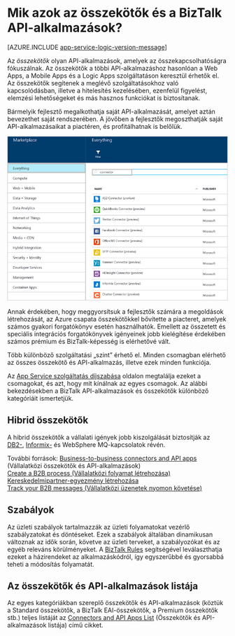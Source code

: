 <properties 
    pageTitle="Mik azok az összekötők és a BizTalk API-alkalmazások?" 
    description="Az API-alkalmazások, az összekötők és a BizTalk API-alkalmazások megismerése" 
    services="logic-apps" 
    documentationCenter="" 
    authors="MandiOhlinger" 
    manager="erikre" 
    editor=""/>

<tags 
    ms.service="logic-apps" 
    ms.workload="integration" 
    ms.tgt_pltfrm="na" 
    ms.devlang="na" 
    ms.topic="get-started-article" 
    ms.date="09/01/2016" 
    ms.author="mandia"/>


# Mik azok az összekötők és a BizTalk API-alkalmazások?

[AZURE.INCLUDE [app-service-logic-version-message](../../includes/app-service-logic-version-message.md)]


Az *összekötők* olyan API-alkalmazások, amelyek az összekapcsolhatóságra fókuszálnak. Az összekötők a többi API-alkalmazáshoz hasonlóan a Web Apps, a Mobile Apps és a Logic Apps szolgáltatáson keresztül érhetők el. Az összekötők segítenek a meglévő szolgáltatásokhoz való kapcsolódásban, illetve a hitelesítés kezelésében, ezenfelül figyelést, elemzési lehetőségeket és más hasznos funkciókat is biztosítanak.

Bármelyik fejlesztő megalkothatja saját API-alkalmazását, amelyet aztán bevezethet saját rendszerében. A jövőben a fejlesztők megoszthatják saját API-alkalmazásaikat a piactéren, és profitálhatnak is belőlük. 

![API-alkalmazások piactere](./media/app-service-logic-what-are-biztalk-api-apps/Marketplace.png)

Annak érdekében, hogy meggyorsítsuk a fejlesztők számára a megoldások létrehozását, az Azure csapata összekötőkkel bővítette a piacteret, amelyek számos gyakori forgatókönyv esetén használhatók. Emellett az összetett és speciális integrációs forgatókönyvek igényeinek jobb kielégítése érdekében számos prémium és BizTalk-képesség is elérhetővé vált.

Több különböző szolgáltatási „szint” érhető el. Minden csomagban elérhető az összes összekötő és API-alkalmazás, illetve ezek minden funkciója.  

Az [App Service szolgáltatás díjszabása](https://azure.microsoft.com/pricing/details/app-service/) oldalon megtalálja ezeket a csomagokat, és azt, hogy mit kínálnak az egyes csomagok. Az alábbi bekezdésekben a BizTalk API-alkalmazások és összekötők különböző kategóriáit ismertetjük.


## Hibrid összekötők 
A hibrid összekötők a vállalati igények jobb kiszolgálását biztosítják az [DB2-](app-service-logic-connector-db2.md), [Informix-](app-service-logic-connector-informix.md) és WebSphere MQ-kapcsolatok révén. 

További források: [Business-to-business connectors and API apps](app-service-logic-b2b-connectors.md) (Vállalatközi összekötők és API-alkalmazások)  
[Create a B2B process (Vállalatközi folyamat létrehozása)](app-service-logic-create-a-b2b-process.md)  
[Kereskedelmipartner-egyezmény létrehozása](app-service-logic-create-a-trading-partner-agreement.md)  
[Track your B2B messages (Vállalatközi üzenetek nyomon követése)](app-service-logic-track-b2b-messages.md)  


## Szabályok
Az üzleti szabályok tartalmazzák az üzleti folyamatokat vezérlő szabályzatokat és döntéseket. Ezek a szabályok általában dinamikusan változnak az idők során, követve az üzleti terveket, a szabályozókat és az egyéb releváns körülményeket. A [BizTalk Rules](app-service-logic-use-biztalk-rules.md) segítségével leválaszthatja ezeket a házirendeket az alkalmazáskódról, így egyszerűbbé és gyorsabbá teheti a módosítás folyamatát.

## Az összekötők és API-alkalmazások listája
Az egyes kategóriákban szereplő összekötők és API-alkalmazások (köztük a Standard összekötők, a BizTalk EAI-összekötők, a Premium összekötők stb.) teljes listáját az [Connectors and API Apps List](app-service-logic-connectors-list.md) (Összekötők és API-alkalmazások listája) című cikket.
 



<!--HONumber=Oct16_HO3-->


